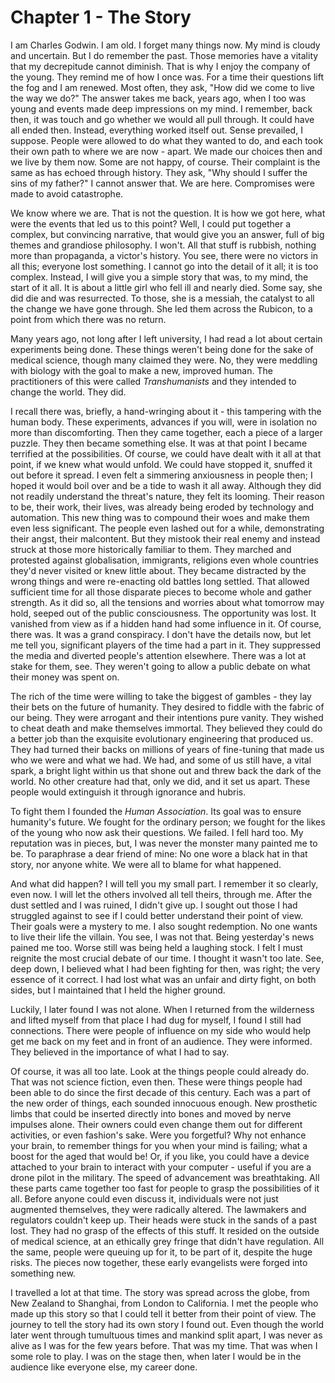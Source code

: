 
# Chapter 1 - The Story

I am Charles Godwin. I am old. I forget many things now. My mind is cloudy and uncertain. But I do remember the past. Those memories have a vitality that my decrepitude cannot diminish. That is why I enjoy the company of the young. They remind me of how I once was. For a time their questions lift the fog and I am renewed. Most often, they ask, "How did we come to live the way we do?" The answer takes me back, years ago, when I too was young and events made deep impressions on my mind. I remember, back then, it was touch and go whether we would all pull through. It could have all ended then. Instead, everything worked itself out. Sense prevailed, I suppose. People were allowed to do what they wanted to do, and each took their own path to where we are now - apart. We made our choices then and we live by them now. Some are not happy, of course. Their complaint is the same as has echoed through history. They ask, "Why should I suffer the sins of my father?" I cannot answer that. We are here. Compromises were made to avoid catastrophe. 

We know where we are. That is not the question. It is how we got here, what were the events that led us to this point? Well, I could put together a complex, but convincing narrative, that would give you an answer, full of big themes and grandiose philosophy. I won't. All that stuff is rubbish, nothing more than propaganda, a victor's history. You see, there were no victors in all this; everyone lost something. I cannot go into the detail of it all; it is too complex. Instead, I will give you a simple story that was, to my mind, the start of it all. It is about a little girl who fell ill and nearly died. Some say, she did die and was resurrected. To those, she is a messiah, the catalyst to all the change we have gone through. She led them across the Rubicon, to a point from which there was no return.

Many years ago, not long after I left university, I had read a lot about certain experiments being done. These things weren't being done for the sake of medical science, though many claimed they were. No, they were meddling with biology with the goal to make a new, improved human. The practitioners of this were called *Transhumanists* and they intended to change the world. They did.

I recall there was, briefly, a hand-wringing about it - this tampering with the human body. These experiments, advances if you will, were in isolation no more than discomforting. Then they came together, each a piece of a larger puzzle. They then became something else. It was at that point I became terrified at the possibilities. Of course, we could have dealt with it all at that point, if we knew what would unfold. We could have stopped it, snuffed it out before it spread. I even felt a simmering anxiousness in people then; I hoped it would boil over and be a tide to wash it all away. Although they did not readily understand the threat's nature, they felt its looming. Their reason to be, their work, their lives, was already being eroded by technology and automation. This new thing was to compound their woes and make them even less significant. The people even lashed out for a while, demonstrating their angst, their malcontent. But they mistook their real enemy and instead struck at those more historically familiar to them. They marched and protested against globalisation, immigrants, religions even whole countries they'd never visited or knew little about. They became distracted by the wrong things and were re-enacting old battles long settled. That allowed sufficient time for all those disparate pieces to become whole and gather strength. As it did so, all the tensions and worries about what tomorrow may hold, seeped out of the public consciousness. The opportunity was lost. It vanished from view as if a hidden hand had some influence in it. Of course, there was. It was a grand conspiracy. I don't have the details now, but let me tell you, significant players of the time had a part in it. They suppressed the media and diverted people's attention elsewhere. There was a lot at stake for them, see. They weren't going to allow a public debate on what their money was spent on.

The rich of the time were willing to take the biggest of gambles - they lay their bets on the future of humanity. They desired to fiddle with the fabric of our being. They were arrogant and their intentions pure vanity. They wished to cheat death and make themselves immortal. They believed they could do a better job than the exquisite evolutionary engineering that produced us. They had turned their backs on millions of years of fine-tuning that made us who we were and what we had. We had, and some of us still have, a vital spark, a bright light within us that shone out and threw back the dark of the world. No other creature had that, only we did, and it set us apart. These people would extinguish it through ignorance and hubris. 

To fight them I founded the *Human Association*. Its goal was to ensure humanity's future. We fought for the ordinary person; we fought for the likes of the young who now ask their questions. We failed. I fell hard too. My reputation was in pieces, but, I was never the monster many painted me to be. To paraphrase a dear friend of mine: No one wore a black hat in that story, nor anyone white. We were all to blame for what happened. 

And what did happen? I will tell you my small part. I remember it so clearly, even now. I will let the others involved all tell theirs, through me. After the dust settled and I was ruined, I didn't give up. I sought out those I had struggled against to see if I could better understand their point of view. Their goals were a mystery to me. I also sought redemption. No one wants to live their life the villain. You see, I was not that. Being yesterday's news pained me too. Worse still was being held a laughing stock. I felt I must reignite the most crucial debate of our time. I thought it wasn't  too late. See, deep down, I believed what I had been fighting for then, was right; the very essence of it correct. I had lost what was an unfair and dirty fight, on both sides, but I maintained that I held the higher ground. 

Luckily, I later found I was not alone. When I returned from the wilderness and lifted myself from that place I had dug for myself, I found I still had connections. There were people of influence on my side who would help get me back on my feet and in front of an audience. They were informed. They believed in the importance of what I had to say.  

Of course, it was all too late. Look at the things people could already do. That was not science fiction, even then. These were things people had been able to do since the first decade of this century. Each was a part of the new order of things, each sounded innocuous enough. New prosthetic limbs that could be inserted directly into bones and moved by nerve impulses alone. Their owners could even change them out for different activities, or even fashion's sake. Were you forgetful? Why not enhance your brain, to remember things for you when your mind is failing; what a boost for the aged that would be! Or, if you like, you could have a device attached to your brain to interact with your computer - useful if you are a drone pilot in the military. The speed of advancement was breathtaking. All these parts came together too fast for people to grasp the possibilities of it all. Before anyone could even discuss it, individuals were not just augmented themselves, they were radically altered. The lawmakers and regulators couldn't keep up. Their heads were stuck in the sands of a past lost. They had no grasp of the effects of this stuff. It resided on the outside of medical science, at an ethically grey fringe that didn't have regulation. All the same, people were queuing up for it, to be part of it, despite the huge risks. The pieces now together, these early evangelists were forged into something new. 
 
I travelled a lot at that time. The story was spread across the globe, from New Zealand to Shanghai, from London to California. I met the people who made up this story so that I could tell it better from their point of view. The journey to tell the story had its own story I found out. Even though the world later went through tumultuous times and mankind split apart, I was never as alive as I was for the few years before. That was my time. That was when I some role to play. I was on the stage then, when later I would be in the audience like everyone else, my career done.